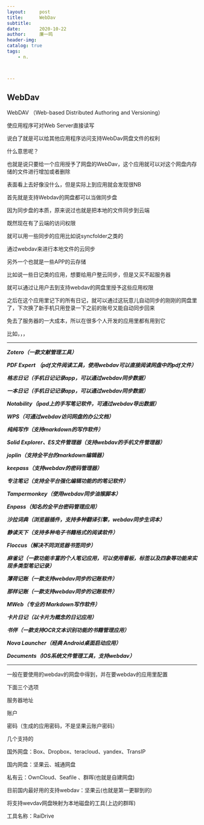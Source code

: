 ```yaml
---
layout:     post
title:      WebDav
subtitle:   
date:       2020-10-22
author:     廉一鸣
header-img: 
catalog: true
tags:
    - n.



---
```


## WebDav

WebDAV （Web-based Distributed Authoring and Versioning）

使应用程序可对Web Server直接读写

说白了就是可以给其他应用程序访问支持WebDav网盘文件的权利

什么意思呢？

也就是说只要给一个应用授予了网盘的WebDav，这个应用就可以对这个网盘内存储的文件进行增加或者删除

表面看上去好像没什么，但是实际上到应用就会发现很NB

首先就是支持Webdav的网盘都可以当做同步盘

因为同步盘的本质，原来说过也就是把本地的文件同步到云端

既然现在有了云端的访问权限

就可以用一些同步的应用比如说syncfolder之类的

通过webdav来进行本地文件的云同步

另外一个也就是一些APP的云存储

比如说一些日记类的应用，想要给用户整云同步，但是又买不起服务器

就可以通过让用户去到支持webdav的网盘里授予这些应用权限

之后在这个应用里记下的所有日记，就可以通过这玩意儿自动同步的刚刚的网盘里了，下次换了新手机只用登录一下之前的账号又能自动同步回来

免去了服务器的一大成本，所以在很多个人开发的应用里都有用到它

比如，，，

------

***Zotero（一款文献管理工具）***

***PDF Expert （pdf文件阅读工具，使用webdav可以直接阅读网盘中的pdf文件）***

***格志日记（手机日记记录app，可以通过webdav同步数据）***

***一本日记（手机日记记录app，可以通过webdav同步数据）***

***Notability（ipad上的手写笔记软件，可通过webdav导出数据）***

***WPS（可通过webdav访问网盘的办公文档）***

***纯纯写作（支持markdown的写作软件）***

***Solid Explorer、ES文件管理器（支持webdav的手机文件管理器）***

***joplin（支持全平台的markdown编辑器）***

***keepass（支持webdav的密码管理器）***

***专注笔记（支持全平台强化编辑功能的的笔记软件）***

***Tampermonkey（使用webdav同步油猴脚本）***

***Enpass（知名的全平台密码管理应用）***

***沙拉词典（浏览器插件，支持多种翻译引擎，webdav同步生词本）***

***静读天下（支持多种电子书籍格式的阅读软件）***

***Floccus（解决不同浏览器书签同步）***

***麻雀记（一款功能丰富的个人笔记应用，可以使用看板，标签以及四象等功能来实现多类型笔记记录）***

***薄荷记账（一款支持webdav同步的记账软件）***

***那样记账（一款支持webdav同步的记账软件）***

***MWeb（专业的 Markdown写作软件）***

***卡片日记（以卡片为概念的日记应用）***

***书伴（一款支持OCR文本识别功能的书籍管理应用）***

***Nova Launcher（经典 Android桌面启动应用）***

***Documents（IOS系统文件管理工具，支持webdav）***

------

一般在要使用的webdav的网盘中得到，并在要webdav的应用里配置

下面三个选项

服务器地址

账户

密码（生成的应用密码，不是坚果云账户密码）

几个支持的

国外网盘：Box、Dropbox、teracloud、yandex、TransIP

国内网盘：坚果云、城通网盘

私有云：OwnCloud、Seafile 、群晖(也就是自建网盘)

目前国内最好用的支持webdav：坚果云(也就是第一更聊到的)

将支持wevdav网盘映射为本地磁盘的工具(上边的群晖)

工具名称：RaiDrive
